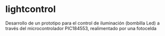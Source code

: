 # lightcontrol
Desarrollo de un prototipo para el control de iluminación (bombilla Led) a través del microcontrolador PIC184553, realimentado por una fotocelda 
